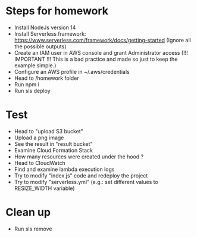 # Steps for homework
- Install NodeJs version 14
- Install Serverless framework: https://www.serverless.com/framework/docs/getting-started (Ignore all the possible outputs)
- Create an IAM user in AWS console and grant Administrator access (!!! IMPORTANT !!! This is a bad practice and made so just to keep the example simple.)
- Configure an AWS profile in ~/.aws/credentials
- Head to /homework folder
- Run npm i
- Run sls deploy

# Test
- Head to "upload S3 bucket"
- Upload a png image
- See the result in "result bucket"
- Examine Cloud Formation Stack
- How many resources were created under the hood ?
- Head to CloudWatch
- Find and examine lambda execution logs
- Try to modify "index.js" code and redeploy the project
- Try to modify "serverless.yml" (e.g.: set different values to RESIZE_WIDTH variable)

# Clean up
- Run sls remove
